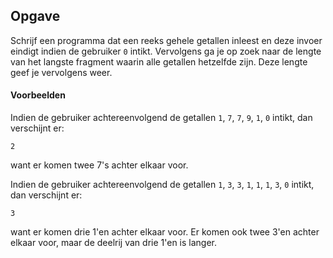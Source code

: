 ## Opgave

Schrijf een programma dat een reeks gehele getallen inleest en deze invoer eindigt indien de gebruiker `0` intikt. Vervolgens ga je op zoek naar de lengte van het langste fragment waarin alle getallen hetzelfde zijn. Deze lengte geef je vervolgens weer.

#### Voorbeelden

Indien de gebruiker achtereenvolgend de getallen `1`, `7`, `7`, `9`, `1`, `0` intikt, dan verschijnt er:

```
2
```
want er komen twee 7's achter elkaar voor.

Indien de gebruiker achtereenvolgend de getallen `1`, `3`, `3`, `1`, `1`, `1`, `3`, `0` intikt, dan verschijnt er:
```
3
```
want er komen drie 1'en achter elkaar voor. Er komen ook twee 3'en achter elkaar voor, maar de deelrij van drie 1'en is langer.